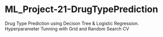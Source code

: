 # ML_Project-21-DrugTypePrediction
Drug Type Prediction using Decison Tree &amp; Logistic Regression. Hyperparameter Tunning with Grid and Random Search CV
